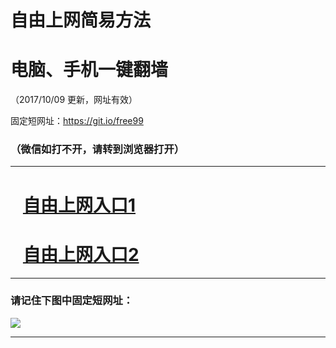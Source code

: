 ﻿# 自由上网简易方法

# 电脑、手机一键翻墙

（2017/10/09 更新，网址有效）

固定短网址：https://git.io/free99

### （微信如打不开，请转到浏览器打开）


***





# &nbsp;&nbsp; <a href="http://ft1140529215.fwq-tz-1001.info/fwqtz01.html?t=100900130218 " target="_blank">自由上网入口1</a>
# &nbsp;&nbsp; <a href="http://ft1014326464.fwq-tz-1002.info/fwqtz02.html?t=10090012320 " target="_blank">自由上网入口2</a>
***

### 请记住下图中固定短网址：

<img src="https://s3-us-west-2.amazonaws.com/fwq-1001/yjfq-20170905okok.png" /> 


***

